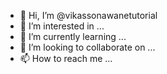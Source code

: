 - 👋 Hi, I’m @vikassonawanetutorial
- 👀 I’m interested in ...
- 🌱 I’m currently learning ...
- 💞️ I’m looking to collaborate on ...
- 📫 How to reach me ...

<!---
vikassonawanetutorial/vikassonawanetutorial is a ✨ special ✨ repository because its `README.md` (this file) appears on your GitHub profile.
You can click the Preview link to take a look at your changes.
--->
